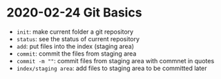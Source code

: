 # 2020-02-24 Git Basics

- `init`: make current folder a git repository
- `status`: see the status of current repository
- `add`: put files into the index (staging area)
- `commit`: commit the files from staging area
- `commit -m ""`: commit files from staging area with commnet in quotes
- `index/staging area`: add files to staging area to be committed later

